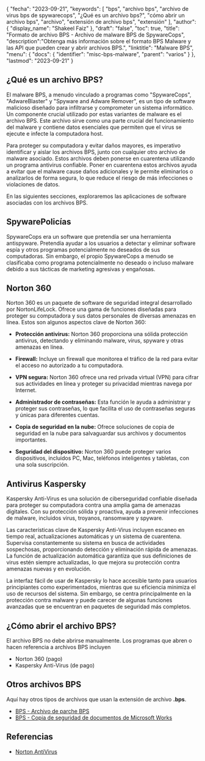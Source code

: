 {
"fecha": "2023-09-21",
  "keywords": [
"bps",
"archivo bps",
"archivo de virus bps de spywarecops",
"¿Qué es un archivo bps?",
"cómo abrir un archivo bps",
"archivo",
"extensión de archivo bps",
"extensión"
],
  "author": {
"display_name": "Shakeel Faiz"
},
"draft": "false",
"toc": true,
"title": "Formato de archivo BPS - Archivo de malware BPS de SpywareCops",
  "description":"Obtenga más información sobre el formato BPS Malware y las API que pueden crear y abrir archivos BPS.",
"linktitle": "Malware BPS",
  "menu": {
    "docs": {
      "identifier": "misc-bps-malware",
"parent": "varios"
}
},
"lastmod": "2023-09-21"
}

## ¿Qué es un archivo BPS?

El malware BPS, a menudo vinculado a programas como "SpywareCops", "AdwareBlaster" y "Spyware and Adware Remover", es un tipo de software malicioso diseñado para infiltrarse y comprometer un sistema informático. Un componente crucial utilizado por estas variantes de malware es el archivo BPS. Este archivo sirve como una parte crucial del funcionamiento del malware y contiene datos esenciales que permiten que el virus se ejecute e infecte la computadora host.

Para proteger su computadora y evitar daños mayores, es imperativo identificar y aislar los archivos BPS, junto con cualquier otro archivo de malware asociado. Estos archivos deben ponerse en cuarentena utilizando un programa antivirus confiable. Poner en cuarentena estos archivos ayuda a evitar que el malware cause daños adicionales y le permite eliminarlos o analizarlos de forma segura, lo que reduce el riesgo de más infecciones o violaciones de datos.

En las siguientes secciones, exploraremos las aplicaciones de software asociadas con los archivos BPS.

## SpywarePolicías

SpywareCops era un software que pretendía ser una herramienta antispyware. Pretendía ayudar a los usuarios a detectar y eliminar software espía y otros programas potencialmente no deseados de sus computadoras. Sin embargo, el propio SpywareCops a menudo se clasificaba como programa potencialmente no deseado o incluso malware debido a sus tácticas de marketing agresivas y engañosas.

## Norton 360

Norton 360 es un paquete de software de seguridad integral desarrollado por NortonLifeLock. Ofrece una gama de funciones diseñadas para proteger su computadora y sus datos personales de diversas amenazas en línea. Estos son algunos aspectos clave de Norton 360:

- **Protección antivirus:** Norton 360 proporciona una sólida protección antivirus, detectando y eliminando malware, virus, spyware y otras amenazas en línea.

- **Firewall:** Incluye un firewall que monitorea el tráfico de la red para evitar el acceso no autorizado a tu computadora.

- **VPN segura:** Norton 360 ofrece una red privada virtual (VPN) para cifrar sus actividades en línea y proteger su privacidad mientras navega por Internet.

- **Administrador de contraseñas:** Esta función le ayuda a administrar y proteger sus contraseñas, lo que facilita el uso de contraseñas seguras y únicas para diferentes cuentas.

- **Copia de seguridad en la nube:** Ofrece soluciones de copia de seguridad en la nube para salvaguardar sus archivos y documentos importantes.

- **Seguridad del dispositivo:** Norton 360 puede proteger varios dispositivos, incluidos PC, Mac, teléfonos inteligentes y tabletas, con una sola suscripción.

## Antivirus Kaspersky

Kaspersky Anti-Virus es una solución de ciberseguridad confiable diseñada para proteger su computadora contra una amplia gama de amenazas digitales. Con su protección sólida y proactiva, ayuda a prevenir infecciones de malware, incluidos virus, troyanos, ransomware y spyware.

Las características clave de Kaspersky Anti-Virus incluyen escaneo en tiempo real, actualizaciones automáticas y un sistema de cuarentena. Supervisa constantemente su sistema en busca de actividades sospechosas, proporcionando detección y eliminación rápida de amenazas. La función de actualización automática garantiza que sus definiciones de virus estén siempre actualizadas, lo que mejora su protección contra amenazas nuevas y en evolución.

La interfaz fácil de usar de Kaspersky lo hace accesible tanto para usuarios principiantes como experimentados, mientras que su eficiencia minimiza el uso de recursos del sistema. Sin embargo, se centra principalmente en la protección contra malware y puede carecer de algunas funciones avanzadas que se encuentran en paquetes de seguridad más completos.

## ¿Cómo abrir el archivo BPS?

El archivo BPS no debe abrirse manualmente. Los programas que abren o hacen referencia a archivos BPS incluyen

- Norton 360 (pago)
- Kaspersky Anti-Virus (de pago)

## Otros archivos BPS

Aquí hay otros tipos de archivos que usan la extensión de archivo **.bps**.

- [BPS - Archivo de parche BPS](/es/juego/bps/)
- [BPS - Copia de seguridad de documentos de Microsoft Works](/es/misc/bps-works/)

## Referencias
* [Norton AntiVirus](https://en.wikipedia.org/wiki/Norton_AntiVirus)

